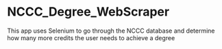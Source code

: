 # NCCC_Degree_WebScraper
This app uses Selenium to go through the NCCC database and determine how many more credits the user needs to achieve a degree
